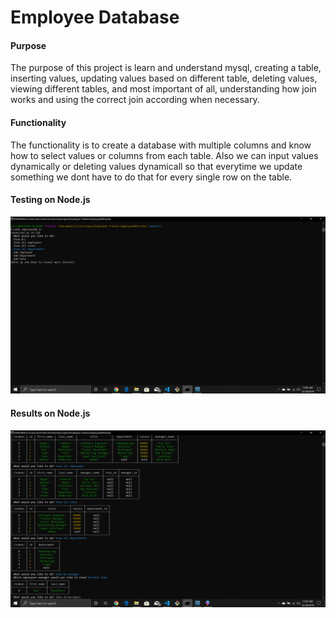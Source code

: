 # Employee Database

#### Purpose

The purpose of this project is learn and understand mysql, creating a table, inserting values, updating values based on different table, deleting values, viewing different tables, and most important of all, understanding how join works and using the correct join according when necessary.


#### Functionality

The functionality is to create a database with multiple columns and know how to select values or columns from each table. Also we can input values dynamically or deleting values dynamicall so that everytime we update something we dont have to do that for every single row on the table.


#### Testing on Node.js

![image info](./options.png)


#### Results on Node.js

![image info](./image.png)


